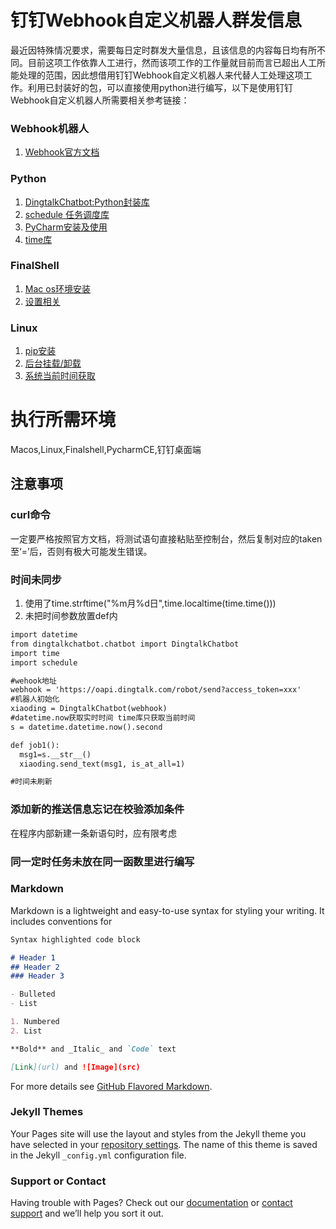 # 钉钉Webhook自定义机器人群发信息

最近因特殊情况要求，需要每日定时群发大量信息，且该信息的内容每日均有所不同。目前这项工作依靠人工进行，然而该项工作的工作量就目前而言已超出人工所能处理的范围，因此想借用钉钉Webhook自定义机器人来代替人工处理这项工作。利用已封装好的包，可以直接使用python进行编写，以下是使用钉钉Webhook自定义机器人所需要相关参考链接：
### Webhook机器人
1. [Webhook官方文档](https://ding-doc.dingtalk.com/doc#/serverapi2/qf2nxq) 

### Python
1. [DingtalkChatbot:Python封装库](https://github.com/yzakzero/DingtalkChatbot)
2. [schedule 任务调度库](https://www.cnblogs.com/wanglinjie/p/9286338.html)
3. [PyCharm安装及使用](https://blog.csdn.net/qq_40130759/article/details/79421242)
4. [time库](https://www.runoob.com/python/python-date-time.html)
### FinalShell
1. [Mac os环境安装](https://blog.csdn.net/iamlihongwei/article/details/96835576)
2. [设置相关](https://jingyan.baidu.com/article/11c17a2cfff2eaf447e39d7c.html)

### Linux
1. [pip安装](https://www.cnblogs.com/zhongyehai/p/10619917.html)
2. [后台挂载/卸载](https://blog.csdn.net/yongh701/article/details/78378041)
3. [系统当前时间获取](https://blog.csdn.net/m0_37556444/article/details/82910532)

# 执行所需环境
Macos,Linux,Finalshell,PycharmCE,钉钉桌面端

## 注意事项
### curl命令
一定要严格按照官方文档，将测试语句直接粘贴至控制台，然后复制对应的taken至‘=’后，否则有极大可能发生错误。




### 时间未同步
1. 使用了time.strftime("%m月%d日",time.localtime(time.time()))
2. 未把时间参数放置def内
```markdown
import datetime
from dingtalkchatbot.chatbot import DingtalkChatbot
import time
import schedule

#wehook地址
webhook = 'https://oapi.dingtalk.com/robot/send?access_token=xxx'
#机器人初始化
xiaoding = DingtalkChatbot(webhook)
#datetime.now获取实时时间 time库只获取当前时间
s = datetime.datetime.now().second

def job1():
  msg1=s.__str__()
  xiaoding.send_text(msg1, is_at_all=1)

#时间未刷新
```
### 添加新的推送信息忘记在校验添加条件
在程序内部新建一条新语句时，应有限考虑

### 同一定时任务未放在同一函数里进行编写


### Markdown

Markdown is a lightweight and easy-to-use syntax for styling your writing. It includes conventions for

```markdown
Syntax highlighted code block

# Header 1
## Header 2
### Header 3

- Bulleted
- List

1. Numbered
2. List

**Bold** and _Italic_ and `Code` text

[Link](url) and ![Image](src)
```

For more details see [GitHub Flavored Markdown](https://guides.github.com/features/mastering-markdown/).

### Jekyll Themes

Your Pages site will use the layout and styles from the Jekyll theme you have selected in your [repository settings](https://github.com/yzakzero/DingDing-Webhook/settings). The name of this theme is saved in the Jekyll `_config.yml` configuration file.

### Support or Contact

Having trouble with Pages? Check out our [documentation](https://help.github.com/categories/github-pages-basics/) or [contact support](https://github.com/contact) and we’ll help you sort it out.
